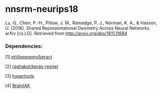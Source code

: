# nnsrm-neurips18

Lu, Q., Chen, P.-H., Pillow, J. W., Ramadge, P. J., Norman, K. A., & Hasson, U. (2018). Shared Representational Geometry Across Neural Networks. arXiv [cs.LG]. Retrieved from http://arxiv.org/abs/1811.11684

### Dependencies: 

[1] <a href="https://github.com/philipperemy/keract">philipperemy/keract</a>

[2] <a href="https://github.com/raghakot/keras-resnet">raghakot/keras-resnet</a>

[3] <a href="https://github.com/ContextLab/hypertools">hypertools</a>

[4] <a href="https://github.com/brainiak/brainiak">BrainIAK</a>
